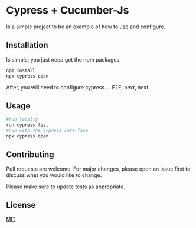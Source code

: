 # Cypress + Cucumber-Js

Is a simple project to be an example of how to use and configure.

## Installation

Is simple, you just need get the npm packages

```bash
npm install
npx cypress open
```

After, you will need to configure cypress.... E2E, next, next...

## Usage

```bash
#run locally
run cypress test
#run with the cypress interface
npx cypress open
```

## Contributing

Pull requests are welcome. For major changes, please open an issue first
to discuss what you would like to change.

Please make sure to update tests as appropriate.

## License

[MIT](https://choosealicense.com/licenses/mit/)

